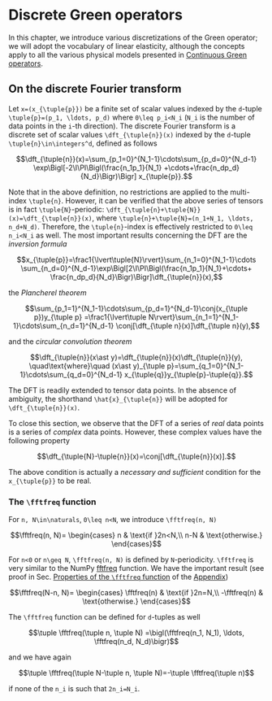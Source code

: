 # Discrete Green operators

In this chapter, we introduce various discretizations of the Green operator; we
will adopt the vocabulary of linear elasticity, although the concepts apply to
all the various physical models presented in [Continuous Green operators](@ref).

## On the discrete Fourier transform

Let ``x=(x_{\tuple{p}})`` be a finite set of scalar values indexed by the
``d``-tuple ``\tuple{p}=(p_1, \ldots, p_d)`` where ``0\leq p_i<N_i`` (``N_i`` is
the number of data points in the ``i``-th direction). The discrete Fourier
transform is a discrete set of scalar values ``\dft_{\tuple{n}}(x)`` indexed by
the ``d``-tuple ``\tuple{n}\in\integers^d``, defined as follows

```math
\dft_{\tuple{n}}(x)=\sum_{p_1=0}^{N_1-1}\cdots\sum_{p_d=0}^{N_d-1}
\exp\Bigl[-2\I\PI\Bigl(\frac{n_1p_1}{N_1}
+\cdots+\frac{n_dp_d}{N_d}\Bigr)\Bigr] x_{\tuple{p}}.
```

Note that in the above definition, no restrictions are applied to the
multi-index ``\tuple{n}``. However, it can be verified that the above series of
tensors is in fact ``\tuple{N}``-periodic:
``\dft_{\tuple{n}+\tuple{N}}(x)=\dft_{\tuple{n}}(x)``, where
``\tuple{n}+\tuple{N}=(n_1+N_1, \ldots, n_d+N_d)``. Therefore, the
``\tuple{n}``-index is effectively restricted to ``0\leq n_i<N_i`` as well. The
most important results concerning the DFT are the *inversion formula*

```math
x_{\tuple{p}}=\frac1{\lvert\tuple{N}\rvert}\sum_{n_1=0}^{N_1-1}\cdots
\sum_{n_d=0}^{N_d-1}\exp\Bigl[2\I\PI\Bigl(\frac{n_1p_1}{N_1}+\cdots+
\frac{n_dp_d}{N_d}\Bigr)\Bigr]\dft_{\tuple{n}}(x),
```

the *Plancherel theorem*

```math
\sum_{p_1=1}^{N_1-1}\cdots\sum_{p_d=1}^{N_d-1}\conj(x_{\tuple p})y_{\tuple p}
=\frac1{\lvert\tuple N\rvert}\sum_{n_1=1}^{N_1-1}\cdots\sum_{n_d=1}^{N_d-1}
\conj[\dft_{\tuple n}(x)]\dft_{\tuple n}(y),
```

and the *circular convolution theorem*

```math
\dft_{\tuple{n}}(x\ast y)=\dft_{\tuple{n}}(x)\dft_{\tuple{n}}(y),
\quad\text{where}\quad
(x\ast y)_{\tuple p}=\sum_{q_1=0}^{N_1-1}\cdots\sum_{q_d=0}^{N_d-1}
x_{\tuple{q}}y_{\tuple{p}-\tuple{q}}.
```

The DFT is readily extended to tensor data points. In the absence of ambiguity,
the shorthand ``\hat{x}_{\tuple{n}}`` will be adopted for
``\dft_{\tuple{n}}(x)``.

To close this section, we observe that the DFT of a series of *real* data points
is a series of *complex* data points. However, these complex values have the
following property

```math
\dft_{\tuple{N}-\tuple{n}}(x)=\conj[\dft_{\tuple{n}}(x)].
```

The above condition is actually a *necessary and sufficient* condition for the
``x_{\tuple{p}}`` to be real.

### The ``\fftfreq`` function

For ``n, N\in\naturals``, ``0\leq n<N``, we introduce ``\fftfreq(n, N)``

```math
\fftfreq(n, N)=
\begin{cases}
n & \text{if }2n<N,\\
n-N & \text{otherwise.}
\end{cases}
```

For ``n<0`` or ``n\geq N``, ``\fftfreq(n, N)`` is defined by
``N``-periodicity. ``\fftfreq`` is very similar to the NumPy
[fftfreq](https://numpy.org/doc/1.18/reference/generated/numpy.fft.fftfreq.html#numpy.fft.fftfreq)
function. We have the important result (see proof in
Sec. [Properties of the ``\fftfreq`` function](@ref) of the [Appendix](@ref))

```math
\fftfreq(N-n, N)=
\begin{cases}
\fftfreq(n) & \text{if }2n=N,\\
-\fftfreq(n) & \text{otherwise.}
\end{cases}
```

The ``\fftfreq`` function can be defined for ``d``-tuples as well

```math
\tuple \fftfreq(\tuple n, \tuple N)
=\bigl(\fftfreq(n_1, N_1), \ldots, \fftfreq(n_d, N_d)\bigr)
```

and we have again

```math
\tuple \fftfreq(\tuple N-\tuple n, \tuple N)=-\tuple \fftfreq(\tuple n)
```

if none of the ``n_i`` is such that ``2n_i=N_i``.

